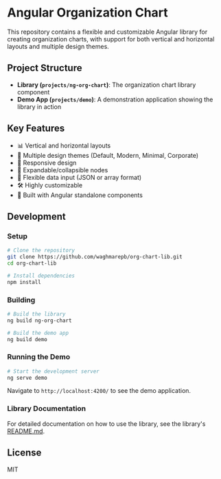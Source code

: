 # Angular Organization Chart

This repository contains a flexible and customizable Angular library for creating organization charts, with support for both vertical and horizontal layouts and multiple design themes.

## Project Structure

- **Library (`projects/ng-org-chart`)**: The organization chart library component
- **Demo App (`projects/demo`)**: A demonstration application showing the library in action

## Key Features

- 📊 Vertical and horizontal layouts
- 🎨 Multiple design themes (Default, Modern, Minimal, Corporate)
- 📱 Responsive design
- 🔄 Expandable/collapsible nodes
- 📂 Flexible data input (JSON or array format)
- 🛠️ Highly customizable
- 🧩 Built with Angular standalone components

## Development

### Setup

```bash
# Clone the repository
git clone https://github.com/waghmarepb/org-chart-lib.git
cd org-chart-lib

# Install dependencies
npm install
```

### Building

```bash
# Build the library
ng build ng-org-chart

# Build the demo app
ng build demo
```

### Running the Demo

```bash
# Start the development server
ng serve demo
```

Navigate to `http://localhost:4200/` to see the demo application.

### Library Documentation

For detailed documentation on how to use the library, see the library's [README.md](projects/ng-org-chart/README.md).

## License

MIT
